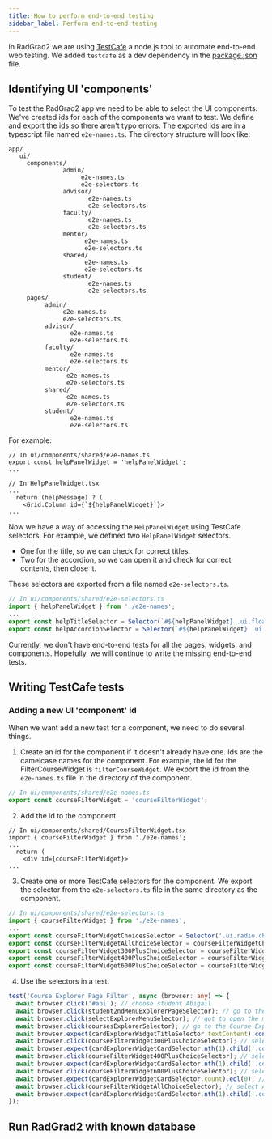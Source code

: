 ```yaml
---
title: How to perform end-to-end testing
sidebar_label: Perform end-to-end testing
---
```

In RadGrad2 we are using [TestCafe](https://devexpress.github.io/testcafe/) a node.js tool to automate end-to-end web testing. We added `testcafe` as a dev dependency in the [package.json](https://github.com/radgrad/radgrad2/blob/master/app/package.json#L114) file.

## Identifying UI 'components'

To test the RadGrad2 app we need to be able to select the UI components. We've created ids for each of the components we want to test. We define and export the ids so there aren't typo errors. The exported ids are in a typescript file named `e2e-names.ts`. The directory structure will look like:
```
app/
   ui/
     components/
               admin/
                    e2e-names.ts
                    e2e-selectors.ts
               advisor/
                      e2e-names.ts
                      e2e-selectors.ts
               faculty/
                      e2e-names.ts
                      e2e-selectors.ts
               mentor/
                     e2e-names.ts
                     e2e-selectors.ts
               shared/
                     e2e-names.ts
                     e2e-selectors.ts
               student/
                      e2e-names.ts
                      e2e-selectors.ts
     pages/
          admin/
               e2e-names.ts
               e2e-selectors.ts
          advisor/
                 e2e-names.ts
                 e2e-selectors.ts
          faculty/
                 e2e-names.ts
                 e2e-selectors.ts
          mentor/
                e2e-names.ts
                e2e-selectors.ts
          shared/
                e2e-names.ts
                e2e-selectors.ts
          student/
                 e2e-names.ts
                 e2e-selectors.ts
```
 
 
 For example:
```tsx
// In ui/components/shared/e2e-names.ts
export const helpPanelWidget = 'helpPanelWidget';
...

// In HelpPanelWidget.tsx
...
  return (helpMessage) ? (
    <Grid.Column id={`${helpPanelWidget}`}>
...
``` 
Now we have a way of accessing the `HelpPanelWidget` using TestCafe selectors. For example, we defined two `HelpPanelWidget` selectors.
 * One for the title, so we can check for correct titles.
 * Two for the accordion, so we can open it and check for correct contents, then close it.
 
These selectors are exported from a file named `e2e-selectors.ts`.
 
```ts
// In ui/components/shared/e2e-selectors.ts
import { helpPanelWidget } from './e2e-names';
...
export const helpTitleSelector = Selector(`#${helpPanelWidget} .ui.floating.info.message .title`);
export const helpAccordionSelector = Selector(`#${helpPanelWidget} .ui.floating.info.message`).child('.accordion');
```

Currently, we don't have end-to-end tests for all the pages, widgets, and components. Hopefully, we will continue to write the missing end-to-end tests.

## Writing TestCafe tests

### Adding a new UI 'component' id
When we want add a new test for a component, we need to do several things.

  1. Create an id for the component if it doesn't already have one. Ids are the camelcase names for the component. For example, the id for the FilterCourseWidget is `filterCourseWidget`. We export the id from the `e2e-names.ts` file in the directory of the component.
```ts
// In ui/components/shared/e2e-names.ts
export const courseFilterWidget = 'courseFilterWidget';
```
  
  2. Add the id to the component.
```tsx
// In ui/components/shared/CourseFilterWidget.tsx
import { courseFilterWidget } from './e2e-names';
...
  return (
    <div id={courseFilterWidget}>
...
```
  
  3. Create one or more TestCafe selectors for the component. We export the selector from the `e2e-selectors.ts` file in the same directory as the component.
```ts
// In ui/components/shared/e2e-selectors.ts
import { courseFilterWidget } from './e2e-names';
...
export const courseFilterWidgetChoicesSelector = Selector('.ui.radio.checkbox');
export const courseFilterWidgetAllChoiceSelector = courseFilterWidgetChoicesSelector.withText('All');
export const courseFilterWidget300PlusChoiceSelector = courseFilterWidgetChoicesSelector.withText('300+');
export const courseFilterWidget400PlusChoiceSelector = courseFilterWidgetChoicesSelector.withText('400+');
export const courseFilterWidget600PlusChoiceSelector = courseFilterWidgetChoicesSelector.withText('600+');

```

  4. Use the selectors in a test.
```ts
test('Course Explorer Page Filter', async (browser: any) => {
  await browser.click('#abi'); // choose student Abigail
  await browser.click(student2ndMenuExplorerPageSelector); // go to the Explorer page
  await browser.click(selectExplorerMenuSelector); // got to open the menu before selecting the choice
  await browser.click(coursesExplorerSelector); // go to the Course Explorer
  await browser.expect(cardExplorerWidgetTitleSelector.textContent).contains('COURSES');
  await browser.click(courseFilterWidget300PlusChoiceSelector); // select the 300+ courses
  await browser.expect(cardExplorerWidgetCardSelector.nth(1).child('.content').child('.header').textContent).contains('Machine-Level'); // ensure the second card is 312
  await browser.click(courseFilterWidget400PlusChoiceSelector); // select the 400+
  await browser.expect(cardExplorerWidgetCardSelector.nth(1).child('.content').child('.header').textContent).contains('ICS 419'); // check the correct class
  await browser.click(courseFilterWidget600PlusChoiceSelector); // select 600+
  await browser.expect(cardExplorerWidgetCardSelector.count).eql(0); // there are no 600+ courses for Abi
  await browser.click(courseFilterWidgetAllChoiceSelector); // select All filter
  await browser.expect(cardExplorerWidgetCardSelector.nth(1).child('.content').child('.header').textContent).contains('ICS 101'); // check the right course
});
```
## Run RadGrad2 with known database

